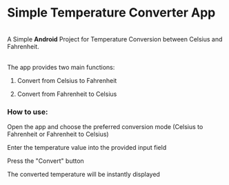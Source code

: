 # Simple Temperature Converter App
<br>
A Simple <strong>Android</strong> Project for Temperature Conversion between Celsius and Fahrenheit. 
<br>
<br>

The app provides two main functions: 

1. Convert from Celsius to Fahrenheit 

2. Convert from Fahrenheit to Celsius


### How to use: 
Open the app and choose the preferred conversion mode (Celsius to Fahrenheit or Fahrenheit to Celsius) <br>

Enter the temperature value into the provided input field <br>

Press the "Convert" button <br>

The converted temperature will be instantly displayed <br>

